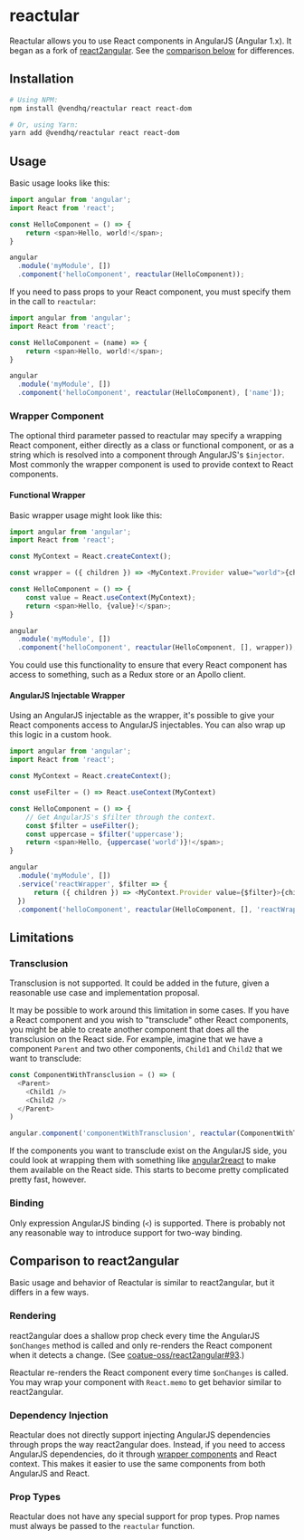 # reactular

Reactular allows you to use React components in AngularJS (Angular 1.x). It began as a fork of [react2angular](https://github.com/coatue-oss/react2angular). See the [comparison below](#comparison-to-react2angular) for differences.

## Installation

```sh
# Using NPM:
npm install @vendhq/reactular react react-dom

# Or, using Yarn:
yarn add @vendhq/reactular react react-dom
```

## Usage

Basic usage looks like this:

```js
import angular from 'angular';
import React from 'react';

const HelloComponent = () => {
    return <span>Hello, world!</span>;
}

angular
  .module('myModule', [])
  .component('helloComponent', reactular(HelloComponent));
```

If you need to pass props to your React component, you must specify them in the call to `reactular`:

```js
import angular from 'angular';
import React from 'react';

const HelloComponent = (name) => {
    return <span>Hello, world!</span>;
}

angular
  .module('myModule', [])
  .component('helloComponent', reactular(HelloComponent), ['name']);
```

### Wrapper Component

The optional third parameter passed to reactular may specify a wrapping React component, either directly as a class or functional component, or as a string which is resolved into a component through AngularJS's `$injector`. Most commonly the wrapper component is used to provide context to React components.

#### Functional Wrapper

Basic wrapper usage might look like this:

```js
import angular from 'angular';
import React from 'react';

const MyContext = React.createContext();

const wrapper = ({ children }) => <MyContext.Provider value="world">{children}</MyContext.Provider>;

const HelloComponent = () => {
    const value = React.useContext(MyContext);
    return <span>Hello, {value}!</span>;
}

angular
  .module('myModule', [])
  .component('helloComponent', reactular(HelloComponent, [], wrapper));
```

You could use this functionality to ensure that every React component has access to something, such as a Redux store or an Apollo client.

#### AngularJS Injectable Wrapper

Using an AngularJS injectable as the wrapper, it's possible to give your React components access to AngularJS injectables. You can also wrap up this logic in a custom hook.

```js
import angular from 'angular';
import React from 'react';

const MyContext = React.createContext();

const useFilter = () => React.useContext(MyContext)

const HelloComponent = () => {
    // Get AngularJS's $filter through the context.
    const $filter = useFilter();
    const uppercase = $filter('uppercase');
    return <span>Hello, {uppercase('world')}!</span>;
}

angular
  .module('myModule', [])
  .service('reactWrapper', $filter => {
      return ({ children }) => <MyContext.Provider value={$filter}>{children}</MyContext.Provider>;
  })
  .component('helloComponent', reactular(HelloComponent, [], 'reactWrapper'));
```

## Limitations

### Transclusion

Transclusion is not supported. It could be added in the future, given a reasonable use case and implementation proposal.

It may be possible to work around this limitation in some cases. If you have a React component and you wish to "transclude" other React components, you might be able to create another component that does all the transclusion on the React side. For example, imagine that we have a component `Parent` and two other components, `Child1` and `Child2` that we want to transclude:

```js
const ComponentWithTransclusion = () => (
  <Parent>
    <Child1 />
    <Child2 />
  </Parent>
)

angular.component('componentWithTransclusion', reactular(ComponentWithTransclusion));
```

If the components you want to transclude exist on the AngularJS side, you could look at wrapping them with something like [angular2react](https://github.com/coatue-oss/angular2react) to make them available on the React side. This starts to become pretty complicated pretty fast, however.

### Binding

Only expression AngularJS binding (`<`) is supported. There is probably not any reasonable way to introduce support for two-way binding.

## Comparison to react2angular

Basic usage and behavior of Reactular is similar to react2angular, but it differs in a few ways.

### Rendering

react2angular does a shallow prop check every time the AngularJS `$onChanges` method is called and only re-renders the React component when it detects a change. (See [coatue-oss/react2angular#93](https://github.com/coatue-oss/react2angular/issues/93).)

Reactular re-renders the React component every time `$onChanges` is called. You may wrap your component with `React.memo` to get behavior similar to react2angular.

### Dependency Injection

Reactular does not directly support injecting AngularJS dependencies through props the way react2angular does. Instead, if you need to access AngularJS dependencies, do it through [wrapper components](#angularjs-injectable-wrapper) and React context. This makes it easier to use the same components from both AngularJS and React.

### Prop Types

Reactular does not have any special support for prop types. Prop names must always be passed to the `reactular` function.
